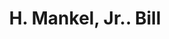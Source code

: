 ---
doi: 10.7916/D8VH70Z5
date_other: '1880'
date_other_textual: 1880-1889
form: printed ephemera
genre:
- Invoices
name:
- H. Mankel, Jr.
object_in_context_url: https://biggert.cul.columbia.edu/items/view/ave_biggert_01366
subject_hierarchical_geographic:
- Erie, Pennsylvania, United States
subject_name:
- H. Mankel, Jr.
title: H. Mankel, Jr.. Bill
sort_title: H. Mankel, Jr.. Bill
call_number: ave_biggert_01366
coordinates:
- 42.129444444444445,-80.085
pid: ave_biggert_01366
identifiers: ave_biggert_01366
thumbnail: false
permalink: /biggert/ave_biggert_01366/
layout: iiif-image-page
---